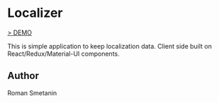 # Localizer
[> DEMO](http://31.31.201.7:3333)

This is simple application to keep localization data.
Client side built on React/Redux/Material-UI components.
## Author

Roman Smetanin
